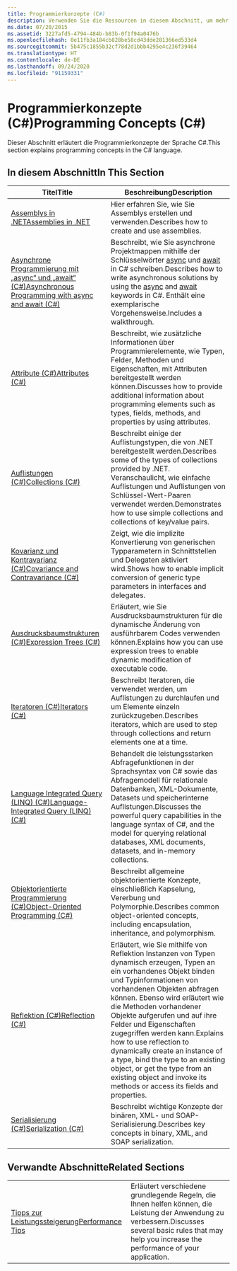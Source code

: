```yaml
---
title: Programmierkonzepte (C#)
description: Verwenden Sie die Ressourcen in diesem Abschnitt, um mehr über Programmierkonzepte in der Sprache C# zu erfahren, einschließlich der objektorientierten Programmierung.
ms.date: 07/20/2015
ms.assetid: 3227afd5-4794-484b-b83b-0f1f94a0476b
ms.openlocfilehash: 0e11fb3a184cb828be58cd43dde281366ed533d4
ms.sourcegitcommit: 5b475c1855b32cf78d2d1bbb4295e4c236f39464
ms.translationtype: HT
ms.contentlocale: de-DE
ms.lasthandoff: 09/24/2020
ms.locfileid: "91159331"
---
```

# <a name="programming-concepts-c"></a><span data-ttu-id="3b763-103">Programmierkonzepte (C#)</span><span class="sxs-lookup"><span data-stu-id="3b763-103">Programming Concepts (C#)</span></span>

<span data-ttu-id="3b763-104">Dieser Abschnitt erläutert die Programmierkonzepte der Sprache C#.</span><span class="sxs-lookup"><span data-stu-id="3b763-104">This section explains programming concepts in the C# language.</span></span>  
  
## <a name="in-this-section"></a><span data-ttu-id="3b763-105">In diesem Abschnitt</span><span class="sxs-lookup"><span data-stu-id="3b763-105">In This Section</span></span>  
  
|<span data-ttu-id="3b763-106">Titel</span><span class="sxs-lookup"><span data-stu-id="3b763-106">Title</span></span>|<span data-ttu-id="3b763-107">Beschreibung</span><span class="sxs-lookup"><span data-stu-id="3b763-107">Description</span></span>|  
|-----------|-----------------|  
|[<span data-ttu-id="3b763-108">Assemblys in .NET</span><span class="sxs-lookup"><span data-stu-id="3b763-108">Assemblies in .NET</span></span>](../../../standard/assembly/index.md)|<span data-ttu-id="3b763-109">Hier erfahren Sie, wie Sie Assemblys erstellen und verwenden.</span><span class="sxs-lookup"><span data-stu-id="3b763-109">Describes how to create and use assemblies.</span></span>|  
|[<span data-ttu-id="3b763-110">Asynchrone Programmierung mit „async“ und „await“ (C#)</span><span class="sxs-lookup"><span data-stu-id="3b763-110">Asynchronous Programming with async and await (C#)</span></span>](./async/index.md)|<span data-ttu-id="3b763-111">Beschreibt, wie Sie asynchrone Projektmappen mithilfe der Schlüsselwörter [async](../../language-reference/keywords/async.md) und [await](../../language-reference/operators/await.md) in C# schreiben.</span><span class="sxs-lookup"><span data-stu-id="3b763-111">Describes how to write asynchronous solutions by using the [async](../../language-reference/keywords/async.md) and [await](../../language-reference/operators/await.md) keywords in C#.</span></span> <span data-ttu-id="3b763-112">Enthält eine exemplarische Vorgehensweise.</span><span class="sxs-lookup"><span data-stu-id="3b763-112">Includes a walkthrough.</span></span>|  
|[<span data-ttu-id="3b763-113">Attribute (C#)</span><span class="sxs-lookup"><span data-stu-id="3b763-113">Attributes (C#)</span></span>](./attributes/index.md)|<span data-ttu-id="3b763-114">Beschreibt, wie zusätzliche Informationen über Programmierelemente, wie Typen, Felder, Methoden und Eigenschaften, mit Attributen bereitgestellt werden können.</span><span class="sxs-lookup"><span data-stu-id="3b763-114">Discusses how to provide additional information about programming elements such as types, fields, methods, and properties by using attributes.</span></span>|  
|[<span data-ttu-id="3b763-115">Auflistungen (C#)</span><span class="sxs-lookup"><span data-stu-id="3b763-115">Collections (C#)</span></span>](./collections.md)|<span data-ttu-id="3b763-116">Beschreibt einige der Auflistungstypen, die von .NET bereitgestellt werden.</span><span class="sxs-lookup"><span data-stu-id="3b763-116">Describes some of the types of collections provided by .NET.</span></span> <span data-ttu-id="3b763-117">Veranschaulicht, wie einfache Auflistungen und Auflistungen von Schlüssel-Wert-Paaren verwendet werden.</span><span class="sxs-lookup"><span data-stu-id="3b763-117">Demonstrates how to use simple collections and collections of key/value pairs.</span></span>|  
|[<span data-ttu-id="3b763-118">Kovarianz und Kontravarianz (C#)</span><span class="sxs-lookup"><span data-stu-id="3b763-118">Covariance and Contravariance (C#)</span></span>](./covariance-contravariance/index.md)|<span data-ttu-id="3b763-119">Zeigt, wie die implizite Konvertierung von generischen Typparametern in Schnittstellen und Delegaten aktiviert wird.</span><span class="sxs-lookup"><span data-stu-id="3b763-119">Shows how to enable implicit conversion of generic type parameters in interfaces and delegates.</span></span>|  
|[<span data-ttu-id="3b763-120">Ausdrucksbaumstrukturen (C#)</span><span class="sxs-lookup"><span data-stu-id="3b763-120">Expression Trees (C#)</span></span>](./expression-trees/index.md)|<span data-ttu-id="3b763-121">Erläutert, wie Sie Ausdrucksbaumstrukturen für die dynamische Änderung von ausführbarem Codes verwenden können.</span><span class="sxs-lookup"><span data-stu-id="3b763-121">Explains how you can use expression trees to enable dynamic modification of executable code.</span></span>|  
|[<span data-ttu-id="3b763-122">Iteratoren (C#)</span><span class="sxs-lookup"><span data-stu-id="3b763-122">Iterators (C#)</span></span>](./iterators.md)|<span data-ttu-id="3b763-123">Beschreibt Iteratoren, die verwendet werden, um Auflistungen zu durchlaufen und um Elemente einzeln zurückzugeben.</span><span class="sxs-lookup"><span data-stu-id="3b763-123">Describes iterators, which are used to step through collections and return elements one at a time.</span></span>|  
|[<span data-ttu-id="3b763-124">Language Integrated Query (LINQ) (C#)</span><span class="sxs-lookup"><span data-stu-id="3b763-124">Language-Integrated Query (LINQ) (C#)</span></span>](./linq/index.md)|<span data-ttu-id="3b763-125">Behandelt die leistungsstarken Abfragefunktionen in der Sprachsyntax von C# sowie das Abfragemodell für relationale Datenbanken, XML-Dokumente, Datasets und speicherinterne Auflistungen.</span><span class="sxs-lookup"><span data-stu-id="3b763-125">Discusses the powerful query capabilities in the language syntax of C#, and the model for querying relational databases, XML documents, datasets, and in-memory collections.</span></span>|  
|[<span data-ttu-id="3b763-126">Objektorientierte Programmierung (C#)</span><span class="sxs-lookup"><span data-stu-id="3b763-126">Object-Oriented Programming (C#)</span></span>](./object-oriented-programming.md)|<span data-ttu-id="3b763-127">Beschreibt allgemeine objektorientierte Konzepte, einschließlich Kapselung, Vererbung und Polymorphie.</span><span class="sxs-lookup"><span data-stu-id="3b763-127">Describes common object-oriented concepts, including encapsulation, inheritance, and polymorphism.</span></span>|  
|[<span data-ttu-id="3b763-128">Reflektion (C#)</span><span class="sxs-lookup"><span data-stu-id="3b763-128">Reflection (C#)</span></span>](./reflection.md)|<span data-ttu-id="3b763-129">Erläutert, wie Sie mithilfe von Reflektion Instanzen von Typen dynamisch erzeugen, Typen an ein vorhandenes Objekt binden und Typinformationen von vorhandenen Objekten abfragen können. Ebenso wird erläutert wie die Methoden vorhandener Objekte aufgerufen und auf ihre Felder und Eigenschaften zugegriffen werden kann.</span><span class="sxs-lookup"><span data-stu-id="3b763-129">Explains how to use reflection to dynamically create an instance of a type, bind the type to an existing object, or get the type from an existing object and invoke its methods or access its fields and properties.</span></span>|  
|[<span data-ttu-id="3b763-130">Serialisierung (C#)</span><span class="sxs-lookup"><span data-stu-id="3b763-130">Serialization (C#)</span></span>](./serialization/index.md)|<span data-ttu-id="3b763-131">Beschreibt wichtige Konzepte der binären, XML- und SOAP-Serialisierung.</span><span class="sxs-lookup"><span data-stu-id="3b763-131">Describes key concepts in binary, XML, and SOAP serialization.</span></span>|  
  
## <a name="related-sections"></a><span data-ttu-id="3b763-132">Verwandte Abschnitte</span><span class="sxs-lookup"><span data-stu-id="3b763-132">Related Sections</span></span>  
  
|||  
|---|---|  
|[<span data-ttu-id="3b763-133">Tipps zur Leistungssteigerung</span><span class="sxs-lookup"><span data-stu-id="3b763-133">Performance Tips</span></span>](../../../framework/performance/performance-tips.md) | <span data-ttu-id="3b763-134">Erläutert verschiedene grundlegende Regeln, die Ihnen helfen können, die Leistung der Anwendung zu verbessern.</span><span class="sxs-lookup"><span data-stu-id="3b763-134">Discusses several basic rules that may help you increase the performance of your application.</span></span>|
